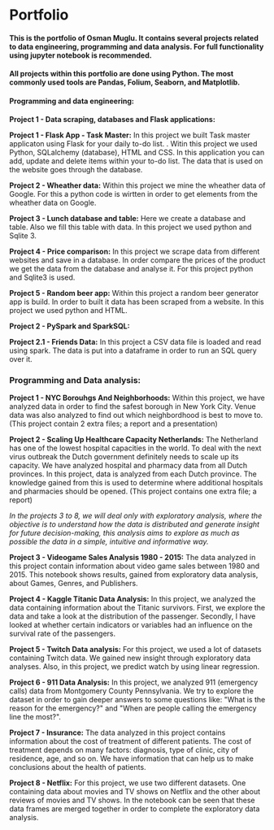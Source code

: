 # Portfolio

#### This is the portfolio of Osman Muglu. It contains several projects related to data engineering, programming and data analysis. For full functionality using jupyter notebook is recommended.

#### All projects within this portfolio are done using Python. The most commonly used tools are Pandas, Folium, Seaborn, and Matplotlib. 

#### Programming and data engineering:

<b>Project 1 - Data scraping, databases and Flask applications:</b>

<b>Project 1 - Flask App - Task Master:</b> In this project we built Task master applicaton using Flask for your daily to-do list. . Witin this project we used Python, SQLalchemy (database), HTML and CSS.  In this application you can add, update and delete items within your to-do list. The data that is used on the website goes through the database. 

<b>Project 2 - Wheather data:</b> Within this project we mine the wheather data of Google. For this a python code is wirtten in order to get elements from the wheather data on Google. 

<b>Project 3 - Lunch database and table:</b> Here we create a database and table. Also we fill this table with data. In this project we used python and Sqlite 3. 

<b>Project 4 - Price comparison:</b> In this project we scrape data from different websites and save in a database. In order compare the prices of the product we get the data from the database and analyse it. For this project python and Sqlite3 is used. 

<b>Project 5 - Random beer app:</b> Within this project a random beer generator app is build. In order to built it data has been scraped from a website. In this project we used python and HTML. 

<b>Project 2 - PySpark and SparkSQL:</b>

<b>Project 2.1 - Friends Data:</b> In this project a CSV data file is loaded and read using spark. The data is put into a dataframe in order to run an SQL query over it. 

### Programming and Data analysis:

<b>Project 1 - NYC Borouhgs And Neighborhoods:</b> Within this project, we have analyzed data in order to find the safest borough in New York City. Venue data was also analyzed to find out which neighbordhood is best to move to. (This project contain 2 extra files; a report and a presentation)

<b>Project 2 - Scaling Up Healthcare Capacity Netherlands:</b> The Netherland has one of the lowest hospital capacities in the world. To deal with the next virus outbreak the Dutch government definitely needs to scale up its capacity. We have analyzed hospital and pharmacy data from all Dutch provinces. In this project, data is analyzed from each Dutch province. The knowledge gained from this is used to determine where additional hospitals and pharmacies should be opened. (This project contains one extra file; a report)

<i>In the projects 3 to 8, we will deal only with exploratory analysis, where the objective is to understand how the data is distributed and generate insight for future decision-making, this analysis aims to explore as much as possible the data in a simple, intuitive and informative way.</i> 

<b>Project 3 - Videogame Sales Analysis 1980 - 2015:</b> The data analyzed in this project contain information about video game sales between 1980 and 2015. This notebook shows results, gained from exploratory data analysis, about Games, Genres, and Publishers. 

<b>Project 4 - Kaggle Titanic Data Analysis:</b> In this project, we analyzed the data containing information about the Titanic survivors. First, we explore the data and take a look at the distribution of the passenger.  Secondly, I have looked at whether certain indicators or variables had an influence on the survival rate of the passengers. 

<b>Project 5 - Twitch Data analysis:</b> For this project, we used a lot of datasets containing Twitch data. We gained new insight through exploratory data analyses. Also, in this project, we predict watch by using linear regression. 

<b>Project 6 - 911 Data Analysis:</b> In this project, we analyzed 911 (emergency calls) data from  Montgomery County Pennsylvania. We try to explore the dataset in order to gain deeper answers to some questions like: "What is the reason for the emergency?" and "When are people calling the emergency line the most?".

<b>Project 7 - Insurance:</b> The data analyzed in this project contains information about the cost of treatment of different patients. The cost of treatment depends on many factors: diagnosis, type of clinic, city of residence, age, and so on. We have information that can help us to make conclusions about the health of patients.

<b>Project 8 - Netflix:</b> For this project, we use two different datasets. One containing data about movies and TV shows on Netflix and the other about reviews of movies and TV shows. In the notebook can be seen that these data frames are merged together in order to complete the exploratory data analysis. 

